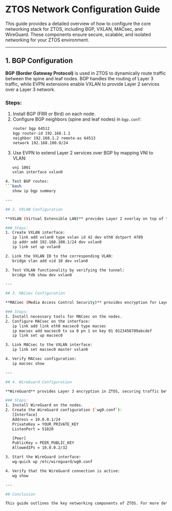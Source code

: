 # ZTOS Network Configuration Guide

This guide provides a detailed overview of how to configure the core networking stack for ZTOS, including BGP, VXLAN, MACsec, and WireGuard. These components ensure secure, scalable, and isolated networking for your ZTOS environment.

---

## 1. BGP Configuration

**BGP (Border Gateway Protocol)** is used in ZTOS to dynamically route traffic between the spine and leaf nodes. BGP handles the routing of Layer 3 traffic, while EVPN extensions enable VXLAN to provide Layer 2 services over a Layer 3 network.

### Steps:
1. Install BGP (FRR or Bird) on each node.
2. Configure BGP neighbors (spine and leaf nodes) in `bgp.conf`:
   ```bash
   router bgp 64512
   bgp router-id 192.168.1.1
   neighbor 192.168.1.2 remote-as 64513
   network 192.168.100.0/24
3. Use EVPN to extend Layer 2 services over BGP by mapping VNI to VLAN:
```bash
   vni 1001
   vxlan interface vxlan0

4. Test BGP routes:
```bash
   show ip bgp summary

---

## 2. VXLAN Configuration

**VXLAN (Virtual Extensible LAN)** provides Layer 2 overlay on top of the Layer 3 underlay network, enabling isolated Layer 2 networks for each tenant. ZTOS uses VXLAN for encapsulating Layer 2 traffic between leaf nodes.

### Steps:
1. Create VXLAN interface:
   ip link add vxlan0 type vxlan id 42 dev eth0 dstport 4789
   ip addr add 192.168.100.1/24 dev vxlan0
   ip link set up vxlan0

2. Link the VXLAN ID to the corresponding VLAN:
   bridge vlan add vid 10 dev vxlan0

3. Test VXLAN functionality by verifying the tunnel:
   bridge fdb show dev vxlan0

---

## 3. MACsec Configuration

**MACsec (Media Access Control Security)** provides encryption for Layer 2 traffic in ZTOS. It encrypts VXLAN traffic as it flows between leaf nodes, ensuring that even if traffic is intercepted, the payload remains secure.

### Steps:
1. Install necessary tools for MACsec on the nodes.
2. Configure MACsec on the interface:
   ip link add link eth0 macsec0 type macsec
   ip macsec add macsec0 tx sa 0 pn 1 on key 01 0123456789abcdef
   ip link set up macsec0

3. Link MACsec to the VXLAN interface:
   ip link set macsec0 master vxlan0

4. Verify MACsec configuration:
   ip macsec show

---

## 4. WireGuard Configuration

**WireGuard** provides Layer 3 encryption in ZTOS, securing traffic between spine and leaf nodes. WireGuard encrypts all traffic, ensuring data privacy during transit over the network.

### Steps:
1. Install WireGuard on the nodes.
2. Create the WireGuard configuration (`wg0.conf`):
   [Interface]
   Address = 10.0.0.1/24
   PrivateKey = YOUR_PRIVATE_KEY
   ListenPort = 51820

   [Peer]
   PublicKey = PEER_PUBLIC_KEY
   AllowedIPs = 10.0.0.2/32

3. Start the WireGuard interface:
   wg-quick up /etc/wireguard/wg0.conf

4. Verify that the WireGuard connection is active:
   wg show

---

## Conclusion

This guide outlines the key networking components of ZTOS. For more detailed troubleshooting or advanced configuration, consult the respective tool's documentation (FRR for BGP, WireGuard, MACsec utilities).
